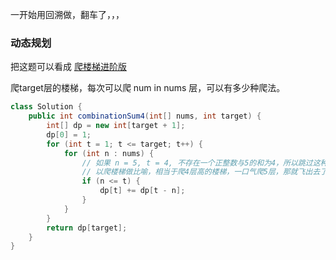 一开始用回溯做，翻车了，，，

### 动态规划
把这题可以看成 [爬楼梯进阶版](https://leetcode-cn.com/problems/climbing-stairs/submissions/)  

爬target层的楼梯，每次可以爬 num in nums 层，可以有多少种爬法。
```java
class Solution {
    public int combinationSum4(int[] nums, int target) {
        int[] dp = new int[target + 1];
        dp[0] = 1;
        for (int t = 1; t <= target; t++) {
            for (int n : nums) {
                // 如果 n = 5, t = 4, 不存在一个正整数与5的和为4，所以跳过这种情况
                // 以爬楼梯做比喻，相当于爬4层高的楼梯，一口气爬5层，那就飞出去了。。。
                if (n <= t) {   
                    dp[t] += dp[t - n];
                }
            }
        }
        return dp[target];
    }
}
```
